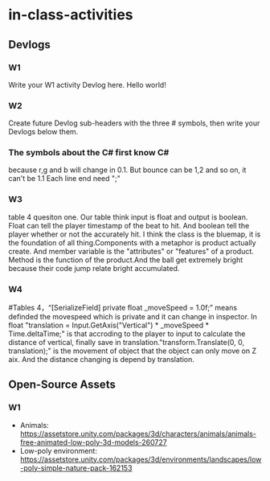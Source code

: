 # in-class-activities
## Devlogs
### W1
Write your W1 activity Devlog here.
Hello world!

### W2
Create future Devlog sub-headers with the three # symbols, then write your Devlogs below them.
### The symbols about the C# first know C#
because r,g and b will change in 0.1.
But bounce can be 1,2 and so on, it can't be 1.1
Each line end need ";" 
### W3
table 4 quesiton one.
Our table think input is float and output is boolean.
Float can tell the player timestamp of the beat to hit. And boolean tell the player whether or not the accurately hit.
I think the class is the bluemap, it is the foundation of all thing.Components with a metaphor is product actually create. And member variable is the "attributes" or "features" of a product. Method is the function of the product.And the ball get extremely bright because their code jump relate bright accumulated.

### W4
#Tables 4，“[SerializeField] private float _moveSpeed = 1.0f;” means definded the movespeed which is private and it can change in inspector. In float "translation = Input.GetAxis("Vertical") * _moveSpeed * Time.deltaTime;" is that accroding to the player to input to calculate the distance of vertical, finally save in translation."transform.Translate(0, 0, translation);" is the movement of object that the object can only move on Z aix. And the distance changing is depend by translation.

## Open-Source Assets
### W1
- Animals: https://assetstore.unity.com/packages/3d/characters/animals/animals-free-animated-low-poly-3d-models-260727 
- Low-poly environment: https://assetstore.unity.com/packages/3d/environments/landscapes/low-poly-simple-nature-pack-162153 
